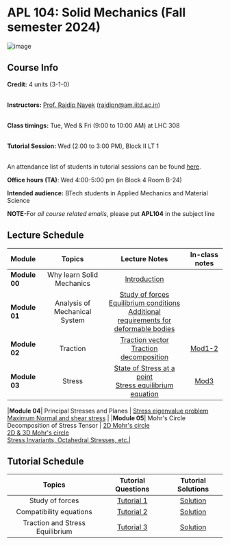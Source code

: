 # APL 104: Solid Mechanics (Fall semester 2024)

![image](https://user-images.githubusercontent.com/109568856/179663482-8b6b6fb0-1ed7-494c-9b82-5f720bb4d614.png)


## Course Info

**Credit:** 4 units (3-1-0) <br> <br>

**Instructors:** [Prof. Rajdip Nayek](https://sites.google.com/view/rajdip-nayek/) (rajdipn@am.iitd.ac.in) <br> <br>

**Class timings:** Tue, Wed & Fri (9:00 to 10:00 AM) at LHC 308 <br><br>

**Tutorial Session:** Wed (2:00 to 3:00 PM),  Block II LT 1 <br><br> 

An attendance list of students in  tutorial sessions can be found [here](https://docs.google.com/spreadsheets/d/1lqz1ZZ1twslXaL6lDjlNlxn4mmR53GI0De8FQfE78lM/edit?usp=sharing). <br> 

**Office hours (TA)**: Wed 4:00-5:00 pm (in Block 4 Room B-24) <br> 
 
**Intended audience:** BTech students in Applied Mechanics and Material Science

**NOTE**-For *all course related emails*, please put **APL104** in the subject line <br>


## Lecture Schedule

|Module|Topics| Lecture Notes| In-class notes |
|:----------------|:-------------:|:-----------------------------:|:----------------:|
|**Module 00**| Why learn Solid Mechanics | [Introduction](Lectures/Lecture0.pdf) | |
|**Module 01**| Analysis of Mechanical System | [Study of forces](Lectures/Lecture1.pdf) <br> [Equilibrium conditions](Lectures/Lecture2.pdf) <br> [Additional requirements for deformable bodies](Lectures/Lecture3.pdf) | |
|**Module 02**| Traction |  [Traction vector](Lectures/Lecture4.pdf) <br> [Traction decomposition](Lectures/Lecture5.pdf) | [Mod1-2](Lectures/Note1.pdf)|
|**Module 03**| Stress |  [State of Stress at a point](Lectures/Lecture6.pdf) <br> [Stress equilibrium equation](Lectures/Lecture7.pdf) | [Mod3](Lectures/Note2.pdf)|

|**Module 04**| Principal Stresses and Planes |  [Stress eigenvalue problem](Lectures/Lecture8.pdf) <br> [Maximum Normal and shear stress](Lectures/Lecture9.pdf) |
|**Module 05**| Mohr's Circle <br> Decomposition of Stress Tensor |  [2D Mohr's circle](Lectures/Lecture10.pdf) <br> [2D & 3D Mohr's circle](Lectures/Lecture11.pdf) <br> [Stress Invariants, Octahedral Stresses, etc.](Lectures/Lecture12.pdf)|

<!-- 
|**Module 06**| Concept of Strain  | [Normal and Shear Strain](Lectures/Lecture13.pdf) <br> [Strain-displacement relation](Lectures/Lecture14.pdf) <br> [Strain compatibility](Lectures/Lecture15.pdf) <br> [Similarity of properties of stress and strain tensors](Lectures/Lecture16.pdf)|
|**Module 07**| Stress-strain-temperature relations  | [General stress-strain curves](Lectures/Lecture17.pdf) <br> [Isotropic linear elastic material and thermal strain](Lectures/Lecture18.pdf)|
|**Module 08**| Complete equations of linear elasticity  | [Equations and boundary conditions for unique solution](Lectures/Lecture19.pdf) |
|**Module 09**| Application to extension-torsion-inflation <br> in cylindrical coordinates | [Elasticity Equations in cylindrical coordinates](Lectures/Lecture20.pdf) <br> [Simplified equations](Lectures/Lecture21.pdf) <br> [Solving simplified equations](Lectures/Lecture22.pdf)|

|**Module 10**| Bending of beams | [Uniform bending](Lectures/Lecture23.pdf) <br> [Non-uniform bending](Lectures/Lecture24.pdf) <br> [Uniform bending of unsymmentrical beams](Lectures/Lecture25.pdf) <br> [Non-uniform bending and Shear flow](Lectures/Lecture26.pdf) <br> [Deflection of beams and buckling](Lectures/Lecture27.pdf) | 
|**Module 11**| Energy methods | [External work and strain energy](Lectures/Lecture28.pdf) <br> [Castigliano's theorem](Lectures/Lecture29a.pdf)| 
|**Module 12**| Failure Theories |  |


|**Module 00**| Review of Engineering Mechanics | [Lecture 1](https://drive.google.com/file/d/1PC97bkmiM80aGB1XW78Y6nvA2_UTxess/view)| [Class 1](Class/cls1.pdf) &nbsp; [Class 2](Class/cls2.pdf) &nbsp; [Class 3](Class/cls3.pdf)|

|**Module 01**| Traction vector | [Lecture 2](https://drive.google.com/file/d/14RzFRCP_V56JR2eFWLgF0cbMLH71379X/view)| [Class 4](Class/cls4.pdf) &nbsp; [Class 5](Class/cls5.pdf) |
|**Module 02**| Stress Tensor and its representation | [Lecture 3](https://drive.google.com/file/d/1V0RBcZnZ4d2PeDwhFvueK1CBuF6C7O2H/view)| [Class 6](Class/cls6.pdf) |
|**Module 03**| Transformation of Stress matrix | [Lecture 4](https://drive.google.com/file/d/1xbHNqTUpShEuxyCFRF7BWrJhfOLfzn61/view)| [Class 6](Class/cls6.pdf) |
|**Module 04**| Stress Equilibrium equations | [Lecture 5](https://drive.google.com/file/d/1gjJq5ySpUvWaEluXbfaxpBBjugnlG4Xm/view)| [Class 7](Class/cls7.pdf) |
|**Module 05**| Balance of Angular momentum | [Lecture 6](https://drive.google.com/file/d/1ekJyyGb5OqBmdx39Bi2Ytc8AO0XvJ67e/view)| [Class 8](Class/cls8.pdf) |
|**Module 06**| Principal Stress and planes <br> Maximizing Shear component of traction | [Lecture 7](https://drive.google.com/file/d/1RJj5JguIJ0HKRssn5C_9Ajny5nuf2ROB/view) <br> [Lecture 8](https://drive.google.com/file/d/12Et7Pskl0FdY7lCnmOqtKL_k_AO5gilU/view)| [Class 9](Class/cls9.pdf) &nbsp; [Class 10](Class/cls10.pdf)| 
|**Module 07**| Mohr's circle <br> Stress invariants <br> Decomposition of stress tensor| [Lecture 9](https://drive.google.com/file/d/1yQ5eDPKkrA4oTARy7NUXIIHYSnU0bUdz/view) <br> [Lecture 10](https://drive.google.com/file/d/111PeRV-pjc-SOjQxd4Jp2q3gwKmhYltE/view) | [Class 11](Class/cls11.pdf) &nbsp; [Class 12](Class/cls12.pdf) &nbsp; [Class 13](Class/cls13.pdf)|
|**Module 08**| Concept of Strain <br> Longitudinal and Shear strains <br> Volumetric and infinitesimal strain tensors <br> Similarity in Properties of Stress and Strain Tensors | [Lecture 11](https://drive.google.com/file/d/1RgNl7yBUVw9VO5yHe_dIvi0_4g-E-niy/view) <br> [Lecture 12](https://drive.google.com/file/d/1Dk3vidEsoFca73hXpS7s3ruat795Zryg/view) <br> [Lecture 13](https://drive.google.com/file/d/19LP_n-PdPZRn0cYzKDQqGZ_Zpb3016-Q/view) <br>[Lecture 14](https://drive.google.com/file/d/1cmEuKDA6QoC2rB6SpfXvkPX1UhasZ_YU/view) | [Class 14](Class/cls14.pdf) &nbsp; [Class 15](Class/cls15.pdf) <br> [Class 16](Class/cls16.pdf) &nbsp; [Class 17](Class/cls17.pdf)|
|**Module 09**| Stress-strain relation <br> Stress-strain relation for isotropic materials| [Lecture 15](https://drive.google.com/file/d/1Yr294bErKmaenafmnyqxEhhqPnbk5tIv/view) <br> [Lecture 16](https://drive.google.com/file/d/13lijdBTV_fsIoQw7hr1Jau_XeO9kBQjf/view) | [Class 18](Class/cls18.pdf) &nbsp; [Class 19](Class/cls19.pdf) &nbsp; [Class 20](Class/cls20.pdf)|
|**Module 10**| LMB in cylindrical coordinates <br> Strain matrix in cylindrical coordinates <br> Extension-Torsion-Inflation of cylinders | [Lecture 17](https://drive.google.com/file/d/13CBOgEBn30vEhRRsi3gys1LLgfzCjeSu/view) <br> [Lecture 18](https://drive.google.com/file/d/1X4XmeQds1rZU8ZH6g2W7D5PtQlPNUAQd/view) <br> [Lecture 19](https://drive.google.com/file/d/1aH0MVHq76Vf_jQ52qR4YbLrszz6HA06Q/view) <br> [Lecture 20](https://drive.google.com/file/d/1sc8ilUIx85R_NFez9Thz7Sa0Ro0-5_Dh/view) <br> [Lecture 21](https://drive.google.com/file/d/1SgwT5sHFhhALt4KgYVi89r8eoJj8OVb3/view) | [Class 21](Class/cls21.pdf) &nbsp; [Class 22](Class/cls22.pdf) <br> [Class 23](Class/cls23.pdf) &nbsp; [Class 24](Class/cls24.pdf) <br> [Class 25](Class/cls25.pdf) &nbsp; [Class 26](Class/cls26.pdf)| 
|**Module 11**| Uniform Bending of Beams <br> Non-uniform Bending of Beams <br> Bending of Unsymmetrical Beams <br> Shear Center | [Lecture 23](https://drive.google.com/file/d/1Cn9lTG9ziESRUXh8tSIotChaDn-ADQbe/view) <br> [Lecture 24](https://drive.google.com/file/d/1HrVBhpISk69iiL_7T7oW_UUb1PKJStKV/view) <br> [Lecture 25](https://drive.google.com/file/d/1l_u0RqMsEAtT99hc2No-5Y3vdldVRw3n/view) <br> [Lecture 26](https://drive.google.com/file/d/12HrDrpUOkHlSBjC_tfvkiHAW4JRpfBhj/view)| [Class 27](Class/cls27.pdf) &nbsp; [Class 28](Class/cls28.pdf) <br> [Class 29](Class/cls29.pdf) &nbsp; [Class30](Class/cls30.pdf) |
|**Module 12**| Euler-Bernoulli beam theory <br> Timoshenko beam theory | [Lecture 27](https://drive.google.com/file/d/1evVSQBR5tclrIWelFJdBrmLkXdfDmvfV/view) <br> [Lecture 28](https://drive.google.com/file/d/1sv5pjm5Eg6-Im3yYAmGrZCklRhkO8z8U/view) | [Class 31](Class/cls31.pdf) &nbsp; [Class 32](Class/cls32.pdf) |
|**Module 13**| Energy Methods | [Lecture 29](https://drive.google.com/file/d/1BceuMNg79eO8GKu_BLegPpNejBnG4vLp/view) <br> [Lecture 30](https://drive.google.com/file/d/1N88MMLrOTsjq3irx2p__aKuvO6QHKoW6/view)  | [Class 33](Class/cls33.pdf) &nbsp; [Class 34](Class/cls34.pdf) <br> [Class 35](Class/cls35.pdf) &nbsp; [Class 36](Class/cls36.pdf) |
|**Module 14**| Failure Theories | [Lecture 31](https://drive.google.com/file/d/1pInEcE0W8rZunyEwnKFoOgwx4ZFDIIKN/view) <br> [Lecture 32](https://drive.google.com/file/d/1TBs6AIq7sRB5Bp2zaFpDrVzlB5yG8Otj/view)  | [Class 37](Class/cls37.pdf) &nbsp; [Class 38](Class/cls38.pdf) |
-->


## Tutorial Schedule

|Topics|Tutorial Questions| Tutorial Solutions |
|:---------:|:--------:|:--------:|
| Study of forces | [Tutorial 1](Tutorials/APL104_F24_Tutorial_1.pdf) | [Solution](Tutorials/Tutorial1sol.pdf) |
| Compatibility equations | [Tutorial 2](Tutorials/APL104_F24_Tutorial_2.pdf) | [Solution](Tutorials/Tutorial2sol.pdf) |
| Traction and Stress Equilibrium| [Tutorial 3](Tutorials/APL104_F24_Tutorial_3.pdf) | [Solution](Tutorials/Tutorial3sol.pdf) |

<!--
| Principal Stresses and Principal Planes| [Tutorial 4](Tutorials/APL104_F23_Tutorial_4.pdf) | [Solution](Tutorials/Tutorial4sol.pdf) |
| Mohr's Circle| [Tutorial 5](Tutorials/APL104_F23_Tutorial_5.pdf) | [Solution](Tutorials/Tutorial5sol.pdf) |
| Strain | [Tutorial 6](Tutorials/APL104_F23_Tutorial_6.pdf) | [Solution](Tutorials/Tutorial6sol.pdf) |
| Complete equations of elasticity | [Tutorial 7](Tutorials/APL104_F23_Tutorial_7.pdf) | [Solution](Tutorials/Tutorial7sol.pdf) |
| Extension-torsion-inflation | [Tutorial 8](Tutorials/APL104_F23_Tutorial_8.pdf) | [Solution](Tutorials/Tutorial8sol.pdf) |
| Uniform beam bending | [Tutorial 9](Tutorials/APL104_F23_Tutorial_9.pdf) | [Solution](Tutorials/Tutorial9sol.pdf) |
